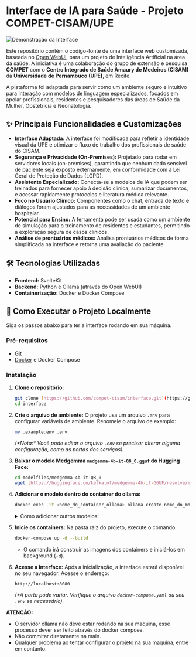 # Interface de IA para Saúde - Projeto COMPET-CISAM/UPE

![Demonstração da Interface](https://raw.githubusercontent.com/compet-cisam/interface/main/static/upe.png)

Este repositório contém o código-fonte de uma interface web customizada, baseada no [Open WebUI](https://github.com/open-webui/open-webui), para um projeto de Inteligência Artificial na área da saúde. A iniciativa é uma colaboração do grupo de extensão e pesquisa **COMPET** com o **Centro Integrado de Saúde Amaury de Medeiros (CISAM)** da **Universidade de Pernambuco (UPE)**, em Recife.

A plataforma foi adaptada para servir como um ambiente seguro e intuitivo para interação com modelos de linguagem especializados, focados em apoiar profissionais, residentes e pesquisadores das áreas de Saúde da Mulher, Obstetrícia e Neonatologia.

## ✨ Principais Funcionalidades e Customizações

* **Interface Adaptada:** A interface foi modificada para refletir a identidade visual da UPE e otimizar o fluxo de trabalho dos profissionais de saúde do CISAM.
* **Segurança e Privacidade (On-Premises):** Projetado para rodar em servidores locais (on-premises), garantindo que nenhum dado sensível de paciente seja exposto externamente, em conformidade com a Lei Geral de Proteção de Dados (LGPD).
* **Assistente Especializado:** Conecta-se a modelos de IA que podem ser treinados para fornecer apoio à decisão clínica, sumarizar documentos, e acessar rapidamente protocolos e literatura médica relevante.
* **Foco no Usuário Clínico:** Componentes como o chat, entrada de texto e diálogos foram ajustados para as necessidades de um ambiente hospitalar.
* **Potencial para Ensino:** A ferramenta pode ser usada como um ambiente de simulação para o treinamento de residentes e estudantes, permitindo a exploração segura de casos clínicos.
* **Análise de prontuários médicos:** Analisa prontuários médicos de forma simplificada na interface e retorna uma avaliação do paciente.

## 🛠️ Tecnologias Utilizadas

* **Frontend:** SvelteKit
* **Backend:** Python e Ollama (através do Open WebUI)
* **Containerização:** Docker e Docker Compose

## 🚀 Como Executar o Projeto Localmente

Siga os passos abaixo para ter a interface rodando em sua máquina.

### Pré-requisitos

* [Git](https://git-scm.com/)
* [Docker](https://www.docker.com/products/docker-desktop/) e Docker Compose

### Instalação

1.  **Clone o repositório:**
    ```bash
    git clone [https://github.com/compet-cisam/interface.git](https://github.com/compet-cisam/interface.git)
    cd interface
    ```

2.  **Crie o arquivo de ambiente:**
    O projeto usa um arquivo `.env` para configurar variáveis de ambiente. Renomeie o arquivo de exemplo:
    ```bash
    mv .example.env .env
    ```
    *(\*Nota:\* Você pode editar o arquivo `.env` se precisar alterar alguma configuração, como as portas dos serviços).*

3.  **Baixar o modelo Medgemma `medgemma-4b-it-Q8_0.gguf` do Hugging Face:**
    ```bash
    cd modelfiles/medgemma-4b-it-Q8_0
    wget [https://huggingface.co/kelkalot/medgemma-4b-it-GGUF/resolve/main/medgemma-4b-it-Q8_0.gguf](https://huggingface.co/kelkalot/medgemma-4b-it-GGUF/resolve/main/medgemma-4b-it-Q8_0.gguf)
    ```

4. **Adicionar o modelo dentro do container do ollama:**
   ```bash
   docker exec -it <nome_do_container_ollama> ollama create nome_do_modelo_novo -f /modelfiles/nome_do_modelo_novo/Modelfile
   ```
   
    <details>
    <summary>Como adicionar outros modelos:</summary>

    1.  Criar pasta para o modelo novo dentro da pasta **modelfiles**: `/modelfiles/nome_do_modelo_novo` (substituir nome_do_modelo_novo pelo nome desejado)
    2.  Dentro da pasta nova, criar um arquivo `Modelfile` contendo as instruções para a execução do modelo pelo Ollama — checar [documentação](https://ollama.readthedocs.io/en/modelfile/) do Ollama, ou Modelfile já existente em `/modelfiles/medgemma-4b-it-Q8_0`
    3.  Na pasta raiz, alterar o arquivo `entrypoint.sh` para incluir o modelo desejado (antes de 'wait'):
        ```bash
        [...]

        ollama create nome_do_modelo_novo -f /modelfiles/nome_do_modelo_novo/Modelfile
        
        wait
        ```
    4.  Rebuildar o ambiente e acessar a interface atualizada:
        ```bash
        docker-compose down
        docker-compose up -d --build
        ```
        ```
        http://localhost:8080
        ```
    </details>

6.  **Inicie os containers:**
    Na pasta raiz do projeto, execute o comando:
    ```bash
    docker-compose up -d --build
    ```
    * O comando irá construir as imagens dos containers e iniciá-los em background (`-d`).

7.  **Acesse a interface:**
    Após a inicialização, a interface estará disponível no seu navegador. Acesse o endereço:
    ```
    http://localhost:8080
    ```
    *(\*A porta pode variar. Verifique o arquivo `docker-compose.yaml` ou seu `.env` se necessário).*

**ATENÇÃO:**
   - O servidor ollama não deve estar rodando na sua maquina, esse processo dever ser feito através do docker compose.
   - Não commitar diretamente na main.
   - Qualquer problema ao tentar configurar o projeto na sua maquina, entre em contanto.
